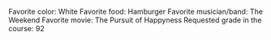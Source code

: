 Favorite color: White
Favorite food: Hamburger
Favorite musician/band: The Weekend
Favorite movie:  The Pursuit of Happyness
Requested grade in the course: 92
